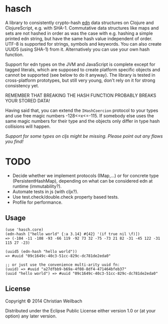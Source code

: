 # hasch

A library to consistently crypto-hash [edn](https://github.com/edn-format/edn) data structures on Clojure and ClojureScript, e.g. with SHA-1. Commutative data structures like maps and sets are not hashed in order as was the case with e.g. hashing a simple printed edn string, but have the same hash value independent of order. UTF-8 is supported for strings, symbols and keywords.
You can also create UUID5 (using SHA-1) from it. Alternatively you can use your own hash function.

Support for edn types on the JVM and JavaScript is complete except for tagged literals, which are supposed to create platform specific objects and cannot be supported (see below to do it anyway). The library is tested in cross-platform prototypes, but still very young, don't rely on it for strong consistency yet.

REMEMBER THAT BREAKING THE HASH FUNCTION PROBABLY BREAKS YOUR STORED DATA!

Having said that, you can extend the `IHashCoercion` protocol to your types and use free magic numbers -128<=x<=-115. If somebody else uses the same magic numbers for their type and the objects only differ in type hash collisions will happen.

*Support for some types on cljs might be missing. Please point out any flaws you find!*

# TODO
- Decide whether we implement protocols (IMap,...) or for concrete type (PersistentHashMap), depending on what can be considered edn at runtime (immutability?).
- Automate tests in js (with cljx?).
- Use test.check/double.check property based tests.
- Profile for performance.

## Usage

    (use 'hasch.core)
    (edn-hash ["hello world" {:a 3.14} #{42} '(if true nil \f)])
    => (-104 -11 -108 -93 -66 119 -92 73 32 -75 -73 21 82 -31 -45 122 -31 115 27 -23)

    (uuid5 (edn-hash "hello world"))
    => #uuid "09c1649c-40c3-51cc-829c-dc781de2eda0"

    ;; or just use the convenience multi-arity uuid fn:
    (uuid) => #uuid "a27dfbb9-b69a-4f08-8df4-471464bfeb37"
    (uuid "hello world") => #uuid "09c1649c-40c3-51cc-829c-dc781de2eda0"

## License

Copyright © 2014 Christian Weilbach

Distributed under the Eclipse Public License either version 1.0 or (at
your option) any later version.
